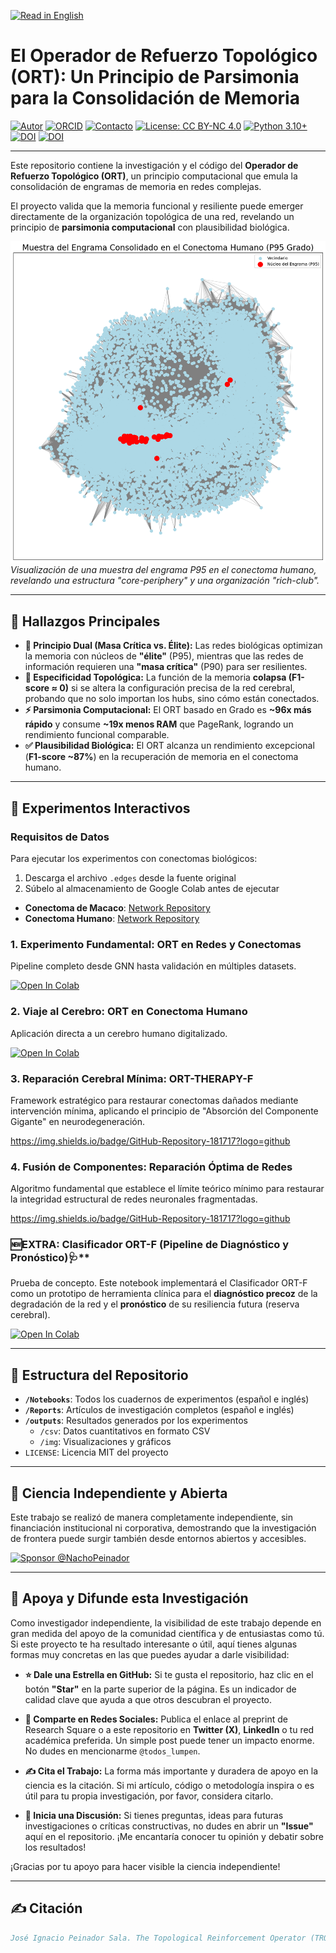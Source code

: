 [![Read in English](https://img.shields.io/badge/Read%20in-English%20%F0%9F%87%AC%F0%9F%87%A7-007BFF.svg)](README_EN.md)

# El Operador de Refuerzo Topológico (ORT): Un Principio de Parsimonia para la Consolidación de Memoria

[![Autor](https://img.shields.io/badge/Autor-Jos%C3%A9%20Ignacio%20Peinador%20Sala-lightgrey.svg)](https://orcid.org/0009-0008-1822-3452)
[![ORCID](https://img.shields.io/badge/ORCID-0009--0008--1822--3452-A6CE39.svg?logo=orcid&logoColor=white)](https://orcid.org/0009-0008-1822-3452)
[![Contacto](https://img.shields.io/badge/Contacto-joseignacio.peinador@gmail.com-007BFF.svg)](mailto:joseignacio.peinador@gmail.com)
[![License: CC BY-NC 4.0](https://img.shields.io/badge/License-CC%20BY--NC%204.0-lightgrey.svg)](https://creativecommons.org/licenses/by-nc/4.0/)
[![Python 3.10+](https://img.shields.io/badge/python-3.10+-blue.svg)](https://www.python.org/downloads/)
[![DOI](https://img.shields.io/badge/DOI-10.21203/rs.3.rs--7808963-blue.svg)](https://dx.doi.org/10.21203/rs.3.rs-7808963/v1)
[![DOI](https://zenodo.org/badge/DOI/10.5281/zenodo.17176412.svg)](https://doi.org/10.5281/zenodo.17176412)

---

Este repositorio contiene la investigación y el código del **Operador de Refuerzo Topológico (ORT)**, un principio computacional que emula la consolidación de engramas de memoria en redes complejas.

El proyecto valida que la memoria funcional y resiliente puede emerger directamente de la organización topológica de una red, revelando un principio de **parsimonia computacional** con plausibilidad biológica.

![Engram Visualization](outputs/img/engrama_humano.png)
*Visualización de una muestra del engrama P95 en el conectoma humano, revelando una estructura "core-periphery" y una organización "rich-club".*

---

## 🎯 Hallazgos Principales

* **🧠 Principio Dual (Masa Crítica vs. Élite):** Las redes biológicas optimizan la memoria con núcleos de **"élite"** (P95), mientras que las redes de información requieren una **"masa crítica"** (P90) para ser resilientes.
* **🔗 Especificidad Topológica:** La función de la memoria **colapsa (F1-score ≈ 0)** si se altera la configuración precisa de la red cerebral, probando que no solo importan los hubs, sino cómo están conectados.
* **⚡ Parsimonia Computacional:** El ORT basado en Grado es **~96x más rápido** y consume **~19x menos RAM** que PageRank, logrando un rendimiento funcional comparable.
* **✅ Plausibilidad Biológica:** El ORT alcanza un rendimiento excepcional (**F1-score ~87%**) en la recuperación de memoria en el conectoma humano.

---

## 🔬 Experimentos Interactivos

### **Requisitos de Datos**

Para ejecutar los experimentos con conectomas biológicos:
1.  Descarga el archivo `.edges` desde la fuente original
2.  Súbelo al almacenamiento de Google Colab antes de ejecutar

* **Conectoma de Macaco**: [Network Repository](https://networkrepository.com/bn-macaque-rhesus-cerebral-cortex-1.php)
* **Conectoma Humano**: [Network Repository](https://networkrepository.com/bn-human-BNU-1-0025890-session-1.php)

### **1. Experimento Fundamental: ORT en Redes y Conectomas**
Pipeline completo desde GNN hasta validación en múltiples datasets.

[![Open In Colab](https://colab.research.google.com/assets/colab-badge.svg)](https://colab.research.google.com/drive/1jMDuMRp19TGHzQir38zZAPpD-nwImIru?usp=sharing)

### **2. Viaje al Cerebro: ORT en Conectoma Humano**
Aplicación directa a un cerebro humano digitalizado.

[![Open In Colab](https://colab.research.google.com/assets/colab-badge.svg)](https://colab.research.google.com/drive/1xWD80iABtZElrThMHKnRwQGUcn4ENEU5?usp=sharing)

### **3. Reparación Cerebral Mínima: ORT-THERAPY-F**
Framework estratégico para restaurar conectomas dañados mediante intervención mínima, aplicando el principio de "Absorción del Componente Gigante" en neurodegeneración.

https://img.shields.io/badge/GitHub-Repository-181717?logo=github

### **4. Fusión de Componentes: Reparación Óptima de Redes**
Algoritmo fundamental que establece el límite teórico mínimo para restaurar la integridad estructural de redes neuronales fragmentadas.

https://img.shields.io/badge/GitHub-Repository-181717?logo=github

### 🆕EXTRA: Clasificador ORT-F (Pipeline de Diagnóstico y Pronóstico)🩺**
Prueba de concepto. Este notebook implementará el Clasificador ORT-F como un prototipo de herramienta clínica para el **diagnóstico precoz** de la degradación de la red y el **pronóstico** de su resiliencia futura (reserva cerebral).

[![Open In Colab](https://colab.research.google.com/assets/colab-badge.svg)](https://colab.research.google.com/drive/1NPV6lQ04bC0NI3eZzRdtGuOqiHz8rWfN?usp=sharing)

---

## 📂 Estructura del Repositorio

* **`/Notebooks`**: Todos los cuadernos de experimentos (español e inglés)
* **`/Reports`**: Artículos de investigación completos (español e inglés)  
* **`/outputs`**: Resultados generados por los experimentos
  * `/csv`: Datos cuantitativos en formato CSV
  * `/img`: Visualizaciones y gráficos
* `LICENSE`: Licencia MIT del proyecto

---

## 🔬 Ciencia Independiente y Abierta

Este trabajo se realizó de manera completamente independiente, sin financiación institucional ni corporativa, demostrando que la investigación de frontera puede surgir también desde entornos abiertos y accesibles.

[![Sponsor @NachoPeinador](https://img.shields.io/badge/Sponsor-%E2%9D%A4-%23db61a2.svg)](https://github.com/sponsors/NachoPeinador)

---

## 🚀 Apoya y Difunde esta Investigación

Como investigador independiente, la visibilidad de este trabajo depende en gran medida del apoyo de la comunidad científica y de entusiastas como tú. Si este proyecto te ha resultado interesante o útil, aquí tienes algunas formas muy concretas en las que puedes ayudar a darle visibilidad:

* **⭐️ Dale una Estrella en GitHub:** Si te gusta el repositorio, haz clic en el botón **"Star"** en la parte superior de la página. Es un indicador de calidad clave que ayuda a que otros descubran el proyecto.

* **🔄 Comparte en Redes Sociales:** Publica el enlace al preprint de Research Square o a este repositorio en **Twitter (X)**, **LinkedIn** o tu red académica preferida. Un simple post puede tener un impacto enorme. No dudes en mencionarme `@todos_lumpen`.

* **✍️ Cita el Trabajo:** La forma más importante y duradera de apoyo en la ciencia es la citación. Si mi artículo, código o metodología inspira o es útil para tu propia investigación, por favor, considera citarlo.

* **💬 Inicia una Discusión:** Si tienes preguntas, ideas para futuras investigaciones o críticas constructivas, no dudes en abrir un **"Issue"** aquí en el repositorio. ¡Me encantaría conocer tu opinión y debatir sobre los resultados!

¡Gracias por tu apoyo para hacer visible la ciencia independiente!

---

## ✍️ Citación

```bibtex
José Ignacio Peinador Sala. The Topological Reinforcement Operator (TRO): A Parsimony Principle for Memory Consolidation in Complex Networks, 09 October 2025, PREPRINT (Version 1) available at Research Square [https://doi.org/10.21203/rs.3.rs-7808963/v1]


